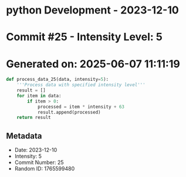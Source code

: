 ﻿# python Development - 2023-12-10
# Commit #25 - Intensity Level: 5
# Generated on: 2025-06-07 11:11:19
```python
def process_data_25(data, intensity=5):
    '''Process data with specified intensity level'''
    result = []
    for item in data:
        if item > 0:
            processed = item * intensity + 63
            result.append(processed)
    return result
```
## Metadata
- Date: 2023-12-10
- Intensity: 5
- Commit Number: 25
- Random ID: 1765599480
